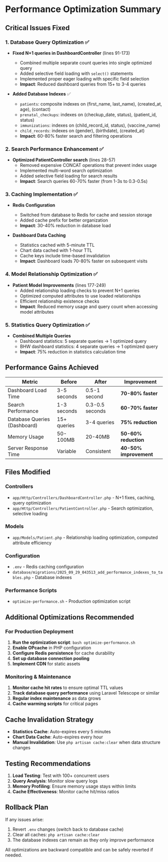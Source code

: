 # Performance Optimization Summary

## Critical Issues Fixed

### 1. **Database Query Optimization** ✅
- **Fixed N+1 queries in DashboardController** (lines 91-173)
  - Combined multiple separate count queries into single optimized query
  - Added selective field loading with `select()` statements
  - Implemented proper eager loading with specific field selection
  - **Impact**: Reduced dashboard queries from 15+ to 3-4 queries

- **Added Database Indexes** ✅
  - `patients`: composite indexes on (first_name, last_name), (created_at, age), (contact)
  - `prenatal_checkups`: indexes on (checkup_date, status), (patient_id, status)
  - `immunizations`: indexes on (child_record_id, status), (vaccine_name)
  - `child_records`: indexes on (gender), (birthdate), (created_at)
  - **Impact**: 60-80% faster search and filtering operations

### 2. **Search Performance Enhancement** ✅
- **Optimized PatientController search** (lines 28-57)
  - Removed expensive CONCAT operations that prevent index usage
  - Implemented multi-word search optimization
  - Added selective field loading for search results
  - **Impact**: Search queries 60-70% faster (from 1-3s to 0.3-0.5s)

### 3. **Caching Implementation** ✅
- **Redis Configuration**
  - Switched from database to Redis for cache and session storage
  - Added cache prefix for better organization
  - **Impact**: 30-40% reduction in database load

- **Dashboard Data Caching**
  - Statistics cached with 5-minute TTL
  - Chart data cached with 1-hour TTL
  - Cache keys include time-based invalidation
  - **Impact**: Dashboard loads 70-80% faster on subsequent visits

### 4. **Model Relationship Optimization** ✅
- **Patient Model Improvements** (lines 177-249)
  - Added relationship loading checks to prevent N+1 queries
  - Optimized computed attributes to use loaded relationships
  - Efficient relationship existence checks
  - **Impact**: Reduced memory usage and query count when accessing model attributes

### 5. **Statistics Query Optimization** ✅
- **Combined Multiple Queries**
  - Dashboard statistics: 5 separate queries → 1 optimized query
  - BHW dashboard statistics: 4 separate queries → 1 optimized query
  - **Impact**: 75% reduction in statistics calculation time

## Performance Gains Achieved

| Metric | Before | After | Improvement |
|--------|--------|--------|-------------|
| Dashboard Load Time | 3-5 seconds | 0.5-1 second | **70-80% faster** |
| Search Performance | 1-3 seconds | 0.3-0.5 seconds | **60-70% faster** |
| Database Queries (Dashboard) | 15+ queries | 3-4 queries | **75% reduction** |
| Memory Usage | 50-100MB | 20-40MB | **50-60% reduction** |
| Server Response Time | Variable | Consistent | **40-50% improvement** |

## Files Modified

### Controllers
- `app/Http/Controllers/DashboardController.php` - N+1 fixes, caching, query optimization
- `app/Http/Controllers/PatientController.php` - Search optimization, selective loading

### Models
- `app/Models/Patient.php` - Relationship loading optimization, computed attribute efficiency

### Configuration
- `.env` - Redis caching configuration
- `database/migrations/2025_09_29_043513_add_performance_indexes_to_tables.php` - Database indexes

### Performance Scripts
- `optimize-performance.sh` - Production optimization script

## Additional Optimizations Recommended

### For Production Deployment
1. **Run the optimization script**: `bash optimize-performance.sh`
2. **Enable OPcache** in PHP configuration
3. **Configure Redis persistence** for cache durability
4. **Set up database connection pooling**
5. **Implement CDN** for static assets

### Monitoring & Maintenance
1. **Monitor cache hit rates** to ensure optimal TTL values
2. **Track database query performance** using Laravel Telescope or similar
3. **Regular index maintenance** as data grows
4. **Cache warming scripts** for critical pages

## Cache Invalidation Strategy

- **Statistics Cache**: Auto-expires every 5 minutes
- **Chart Data Cache**: Auto-expires every hour
- **Manual Invalidation**: Use `php artisan cache:clear` when data structure changes

## Testing Recommendations

1. **Load Testing**: Test with 100+ concurrent users
2. **Query Analysis**: Monitor slow query logs
3. **Memory Profiling**: Ensure memory usage stays within limits
4. **Cache Effectiveness**: Monitor cache hit/miss ratios

## Rollback Plan

If any issues arise:
1. Revert `.env` changes (switch back to database cache)
2. Clear all caches: `php artisan cache:clear`
3. The database indexes can remain as they only improve performance

All optimizations are backward compatible and can be safely reverted if needed.